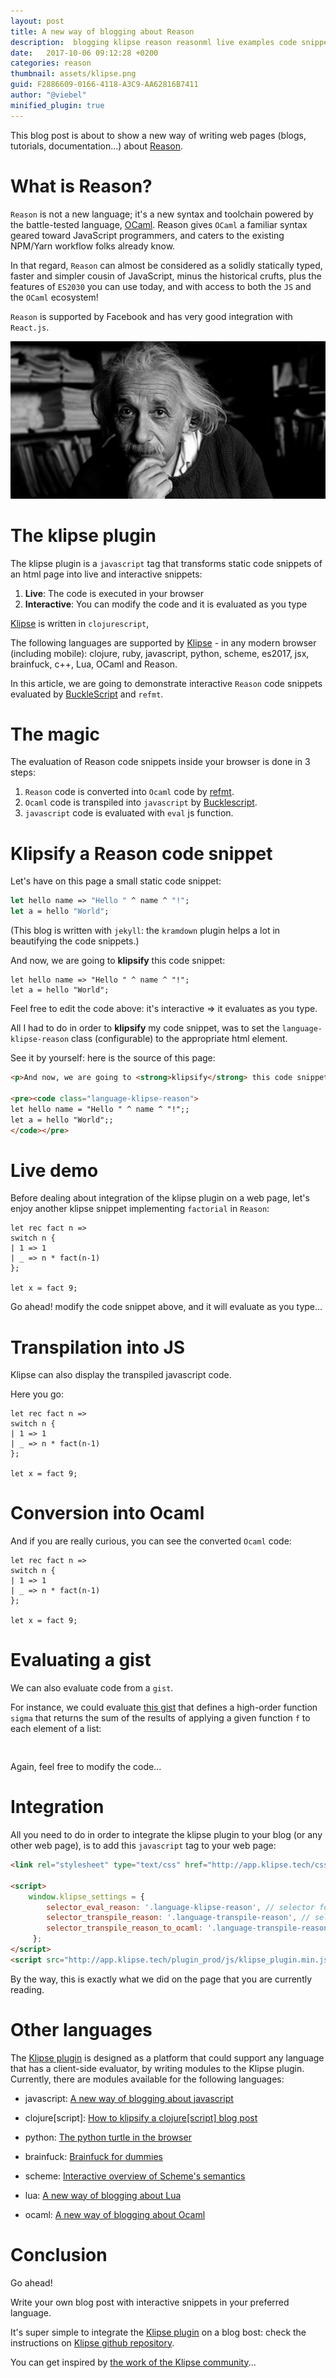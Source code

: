 ```yaml
---
layout: post
title: A new way of blogging about Reason
description:  blogging klipse reason reasonml live examples code snippets
date:   2017-10-06 09:12:28 +0200
categories: reason
thumbnail: assets/klipse.png
guid: F2886609-0166-4118-A3C9-AA62816B7411
author: "@viebel"
minified_plugin: true
---
```


This blog post is about to show a new way of writing web pages (blogs, tutorials, documentation...) about [Reason](https://reasonml.github.io/).


# What is Reason?

`Reason` is not a new language; it's a new syntax and toolchain powered by the battle-tested language, [OCaml](https://ocaml.org/). Reason gives `OCaml` a familiar syntax geared toward JavaScript programmers, and caters to the existing NPM/Yarn workflow folks already know.

In that regard, `Reason` can almost be considered as a solidly statically typed, faster and simpler cousin of JavaScript, minus the historical crufts, plus the features of `ES2030` you can use today, and with access to both the `JS` and the `OCaml` ecosystem!

`Reason` is supported by Facebook and has very good integration with `React.js`.

![Einstein](/assets/einstein.png)

# The klipse plugin

The klipse plugin is a `javascript` tag that transforms static code snippets of an html page into live and interactive snippets:

1. **Live**: The code is executed in your browser
2. **Interactive**: You can modify the code and it is evaluated as you type

[Klipse](https://github.com/viebel/klipse) is written in `clojurescript`, 

The following languages are supported by [Klipse](https://github.com/viebel/klipse) - in any modern browser (including mobile): clojure, ruby, javascript, python, scheme, es2017, jsx, brainfuck, c++, Lua, OCaml and Reason.

In this article, we are going to demonstrate interactive `Reason` code snippets evaluated by [BuckleScript](https://bucklescript.github.io/bucklescript/) and `refmt`. 

# The magic

The evaluation of Reason code snippets inside your browser is done in 3 steps:

1. `Reason` code is converted into `Ocaml` code by [refmt](https://github.com/reasonml-community/refmt-js).
2. `Ocaml` code is transpiled into `javascript` by [Bucklescript](https://bucklescript.github.io/bucklescript/).
3. `javascript` code is evaluated with `eval` js function.




# Klipsify a Reason code snippet

Let's have on this page a small static code snippet:

~~~ocaml
let hello name => "Hello " ^ name ^ "!";
let a = hello "World";
~~~

(This blog is written with `jekyll`: the `kramdown` plugin helps a lot in beautifying the code snippets.)

And now, we are going to **klipsify** this code snippet:

~~~klipse-reason
let hello name => "Hello " ^ name ^ "!";
let a = hello "World";
~~~

Feel free to edit the code above: it's interactive => it evaluates as you type.

All I had to do in order to **klipsify** my code snippet, was to set the `language-klipse-reason` class (configurable) to the appropriate html element.

See it by yourself: here is the source of this page:

~~~html
<p>And now, we are going to <strong>klipsify</strong> this code snippet:</p>

<pre><code class="language-klipse-reason">
let hello name = "Hello " ^ name ^ "!";;
let a = hello "World";;
</code></pre>
~~~


# Live demo

Before dealing about integration of the klipse plugin on a web page, let's enjoy another klipse snippet implementing `factorial` in `Reason`:

~~~klipse-reason
let rec fact n =>
switch n {
| 1 => 1
| _ => n * fact(n-1)
};

let x = fact 9;
~~~

Go ahead! modify the code snippet above, and it will evaluate as you type...


# Transpilation into JS

Klipse can also display the transpiled javascript code.

Here you go:

~~~transpile-reason
let rec fact n =>
switch n {
| 1 => 1
| _ => n * fact(n-1)
};

let x = fact 9;
~~~

# Conversion into Ocaml

And if you are really curious, you can see the converted `Ocaml` code:

~~~transpile-reason-to-ocaml
let rec fact n =>
switch n {
| 1 => 1
| _ => n * fact(n-1)
};

let x = fact 9;
~~~

# Evaluating a gist

We can also evaluate code from a `gist`.

For instance, we could evaluate [this gist](https://gist.github.com/viebel/de19a9c8827f887d1f9ae4568decb0de) that defines a high-order function `sigma` that returns the sum of the results of applying a given function `f` to each element of a list:

<pre>
<div class="language-klipse-reason" data-gist-id="viebel/de19a9c8827f887d1f9ae4568decb0de"></div>
</pre>

Again, feel free to modify the code...

# Integration

All you need to do in order to integrate the klipse plugin to your blog (or any other web page), is to add this `javascript` tag to your web page:

~~~html
<link rel="stylesheet" type="text/css" href="http://app.klipse.tech/css/codemirror.css">

<script>
    window.klipse_settings = {
        selector_eval_reason: '.language-klipse-reason', // selector for reason evaluation snippets
		selector_transpile_reason: '.language-transpile-reason', // selector for reason transpilation snippets
        selector_transpile_reason_to_ocaml: '.language-transpile-reason-to-ocaml' // selector for reason transpilation into ocaml snippets
     };
</script>
<script src="http://app.klipse.tech/plugin_prod/js/klipse_plugin.min.js"></script>
~~~

By the way, this is exactly what we did on the page that you are currently reading.

# Other languages

The [Klipse plugin]((https://github.com/viebel/klipse)) is designed as a platform that could support any language that has a client-side evaluator, by writing modules to the Klipse plugin. Currently, there are modules available for the following languages: 

- javascript: [A new way of blogging about javascript](http://blog.klipse.tech/javascript/2016/06/20/blog-javascript.html)

- clojure[script]: [How to klipsify a clojure[script] blog post](http://blog.klipse.tech/clojure/2016/06/07/klipse-plugin-tuto.html)

- python: [The python turtle in the browser](http://blog.klipse.tech/python/2017/01/04/python-turtle-fractal.html)

- brainfuck: [Brainfuck for dummies](http://blog.klipse.tech/brainfuck/2016/12/17/brainfuck.html)

- scheme: [Interactive overview of Scheme's semantics](http://blog.klipse.tech/scheme/2016/09/11/scheme-tutorial-1.html)

- lua: [A new way of blogging about Lua](http://blog.klipse.tech/lua/2017/03/19/blog-lua.html)
- ocaml: [A new way of blogging about Ocaml](http://blog.klipse.tech/ocaml/2017/10/05/blog-ocaml.html)

# Conclusion

Go ahead!

Write your own blog post with interactive snippets in your preferred language. 

It's super simple to integrate the [Klipse plugin](https://github.com/viebel/klipse) on a blog bost: check the instructions on [Klipse github repository](https://github.com/viebel/klipse).

You can get inspired by [the work of the Klipse community](https://github.com/viebel/klipse#community)...

